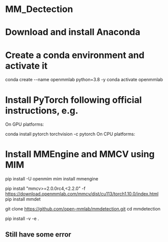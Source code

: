 # MM_Dectection

# Download and install Anaconda

# Create a conda environment and activate it
conda create --name openmmlab python=3.8 -y
conda activate openmmlab

# Install PyTorch following official instructions, e.g.
On GPU platforms:

conda install pytorch torchvision -c pytorch
On CPU platforms:

#  Install MMEngine and MMCV using MIM
pip install -U openmim
mim install mmengine

pip install "mmcv>=2.0.0rc4,<2.2.0" -f https://download.openmmlab.com/mmcv/dist/cu113/torch1.10.0/index.html
pip install mmdet

git clone https://github.com/open-mmlab/mmdetection.git
cd mmdetection

pip install -v -e .

## Still have some error
